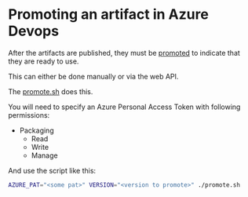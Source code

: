 # Promoting an artifact in Azure Devops

After the artifacts are published, they must be [promoted](https://learn.microsoft.com/en-us/azure/devops/artifacts/feeds/views?view=azure-devops&tabs=nuget) to indicate that they are ready to use.

This can either be done manually or via the web API.

The [promote.sh](promote.sh) does this.

You will need to specify an Azure Personal Access Token with following permissions:
- Packaging
  - Read
  - Write
  - Manage

And use the script like this:

```sh
AZURE_PAT="<some pat>" VERSION="<version to promote>" ./promote.sh
```
